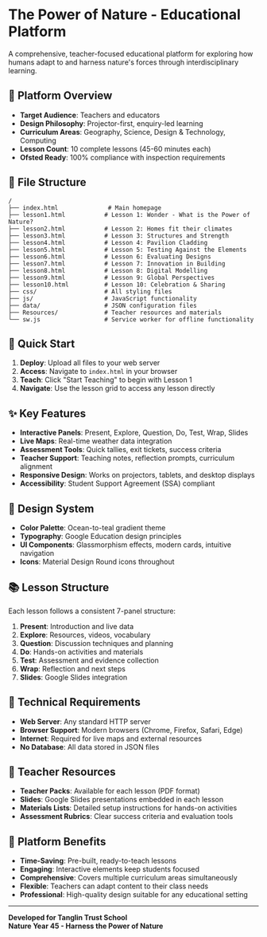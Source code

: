 # The Power of Nature - Educational Platform

A comprehensive, teacher-focused educational platform for exploring how humans adapt to and harness nature's forces through interdisciplinary learning.

## 🎯 **Platform Overview**

- **Target Audience**: Teachers and educators
- **Design Philosophy**: Projector-first, enquiry-led learning
- **Curriculum Areas**: Geography, Science, Design & Technology, Computing
- **Lesson Count**: 10 complete lessons (45-60 minutes each)
- **Ofsted Ready**: 100% compliance with inspection requirements

## 📁 **File Structure**

```
/
├── index.html              # Main homepage
├── lesson1.html           # Lesson 1: Wonder - What is the Power of Nature?
├── lesson2.html           # Lesson 2: Homes fit their climates
├── lesson3.html           # Lesson 3: Structures and Strength
├── lesson4.html           # Lesson 4: Pavilion Cladding
├── lesson5.html           # Lesson 5: Testing Against the Elements
├── lesson6.html           # Lesson 6: Evaluating Designs
├── lesson7.html           # Lesson 7: Innovation in Building
├── lesson8.html           # Lesson 8: Digital Modelling
├── lesson9.html           # Lesson 9: Global Perspectives
├── lesson10.html          # Lesson 10: Celebration & Sharing
├── css/                   # All styling files
├── js/                    # JavaScript functionality
├── data/                  # JSON configuration files
├── Resources/             # Teacher resources and materials
└── sw.js                  # Service worker for offline functionality
```

## 🚀 **Quick Start**

1. **Deploy**: Upload all files to your web server
2. **Access**: Navigate to `index.html` in your browser
3. **Teach**: Click "Start Teaching" to begin with Lesson 1
4. **Navigate**: Use the lesson grid to access any lesson directly

## ✨ **Key Features**

- **Interactive Panels**: Present, Explore, Question, Do, Test, Wrap, Slides
- **Live Maps**: Real-time weather data integration
- **Assessment Tools**: Quick tallies, exit tickets, success criteria
- **Teacher Support**: Teaching notes, reflection prompts, curriculum alignment
- **Responsive Design**: Works on projectors, tablets, and desktop displays
- **Accessibility**: Student Support Agreement (SSA) compliant

## 🎨 **Design System**

- **Color Palette**: Ocean-to-teal gradient theme
- **Typography**: Google Education design principles
- **UI Components**: Glassmorphism effects, modern cards, intuitive navigation
- **Icons**: Material Design Round icons throughout

## 📚 **Lesson Structure**

Each lesson follows a consistent 7-panel structure:
1. **Present**: Introduction and live data
2. **Explore**: Resources, videos, vocabulary
3. **Question**: Discussion techniques and planning
4. **Do**: Hands-on activities and materials
5. **Test**: Assessment and evidence collection
6. **Wrap**: Reflection and next steps
7. **Slides**: Google Slides integration

## 🔧 **Technical Requirements**

- **Web Server**: Any standard HTTP server
- **Browser Support**: Modern browsers (Chrome, Firefox, Safari, Edge)
- **Internet**: Required for live maps and external resources
- **No Database**: All data stored in JSON files

## 📖 **Teacher Resources**

- **Teacher Packs**: Available for each lesson (PDF format)
- **Slides**: Google Slides presentations embedded in each lesson
- **Materials Lists**: Detailed setup instructions for hands-on activities
- **Assessment Rubrics**: Clear success criteria and evaluation tools

## 🌟 **Platform Benefits**

- **Time-Saving**: Pre-built, ready-to-teach lessons
- **Engaging**: Interactive elements keep students focused
- **Comprehensive**: Covers multiple curriculum areas simultaneously
- **Flexible**: Teachers can adapt content to their class needs
- **Professional**: High-quality design suitable for any educational setting

---

**Developed for Tanglin Trust School**  
**Nature Year 45 - Harness the Power of Nature**

